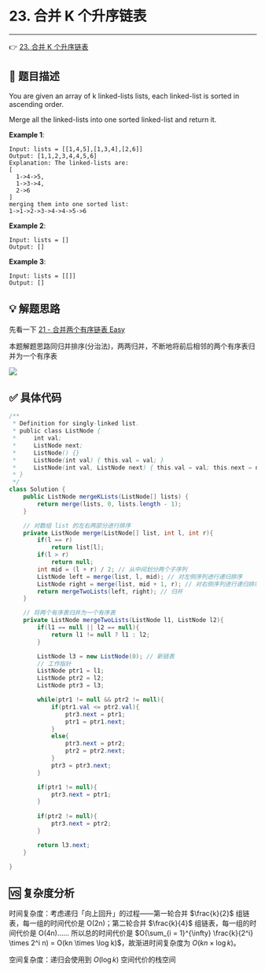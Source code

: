 # 23. 合并 K 个升序链表

---

👉 [23. 合并 K 个升序链表](https://leetcode-cn.com/problems/merge-k-sorted-lists/)

## 📜 题目描述

You are given an array of k linked-lists lists, each linked-list is sorted in ascending order.

Merge all the linked-lists into one sorted linked-list and return it.

**Example 1**:

```
Input: lists = [[1,4,5],[1,3,4],[2,6]]
Output: [1,1,2,3,4,4,5,6]
Explanation: The linked-lists are:
[
  1->4->5,
  1->3->4,
  2->6
]
merging them into one sorted list:
1->1->2->3->4->4->5->6
```

**Example 2**:

```
Input: lists = []
Output: []
```

**Example 3**:

```
Input: lists = [[]]
Output: []
```

## 💡 解题思路 

先看一下 [21 - 合并两个有序链表 Easy](计算机基础/算法/LeetCode/链表/21-合并两个有序链表.md)

本题解题思路同归并排序(分治法)，两两归并，不断地将前后相邻的两个有序表归并为一个有序表

![](https://gitee.com/veal98/images/raw/master/img/20200928163012.png)


## ✅  具体代码 


```java
/**
 * Definition for singly-linked list.
 * public class ListNode {
 *     int val;
 *     ListNode next;
 *     ListNode() {}
 *     ListNode(int val) { this.val = val; }
 *     ListNode(int val, ListNode next) { this.val = val; this.next = next; }
 * }
 */
class Solution {
    public ListNode mergeKLists(ListNode[] lists) {
        return merge(lists, 0, lists.length - 1);
    }

    // 对数组 list 的左右两部分进行排序
    private ListNode merge(ListNode[] list, int l, int r){
        if(l == r)
            return list[l];
        if(l > r)
            return null;
        int mid = (l + r) / 2; // 从中间划分两个子序列
        ListNode left = merge(list, l, mid); // 对左侧序列进行递归排序
        ListNode right = merge(list, mid + 1, r); // 对右侧序列进行递归排序
        return mergeTwoLists(left, right); // 归并
    }

    // 将两个有序表归并为一个有序表
    private ListNode mergeTwoLists(ListNode l1, ListNode l2){
        if(l1 == null || l2 == null){
            return l1 != null ? l1 : l2;
        }

        ListNode l3 = new ListNode(0); // 新链表
        // 工作指针
        ListNode ptr1 = l1;
        ListNode ptr2 = l2;
        ListNode ptr3 = l3; 

        while(ptr1 != null && ptr2 != null){
            if(ptr1.val <= ptr2.val){
                ptr3.next = ptr1;
                ptr1 = ptr1.next;
            }
            else{
                ptr3.next = ptr2;
                ptr2 = ptr2.next;
            }
            ptr3 = ptr3.next;
        }

        if(ptr1 != null){
            ptr3.next = ptr1;
        }
        
        if(ptr2 != null){
            ptr3.next = ptr2;
        }

        return l3.next;
    }

}
```

## 🆚 复杂度分析

时间复杂度：考虑递归「向上回升」的过程——第一轮合并 $\frac{k}{2}$ 组链表，每一组的时间代价是 O(2n)；第二轮合并 $\frac{k}{4}$ 组链表，每一组的时间代价是 O(4n)...... 所以总的时间代价是 $O(\sum_{i = 1}^{\infty} \frac{k}{2^i} \times 2^i n) = O(kn \times \log k)$，故渐进时间复杂度为 $O(kn \times \log k)$。

空间复杂度：递归会使用到 $O(\log k)$ 空间代价的栈空间